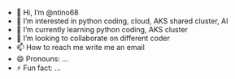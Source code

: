 - 👋 Hi, I’m @ntino68
- 👀 I’m interested in python coding, cloud, AKS shared cluster, AI 
- 🌱 I’m currently learning python coding, AKS cluster
- 💞️ I’m looking to collaborate on different coder
- 📫 How to reach me write me an email
- 😄 Pronouns: ...
- ⚡ Fun fact: ...

<!---
ntino68/ntino68 is a ✨ special ✨ repository because its `README.md` (this file) appears on your GitHub profile.
You can click the Preview link to take a look at your changes.
--->
